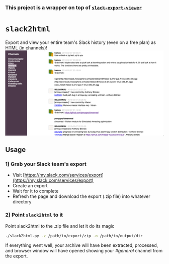 ### This project is a wrapper on top of [`slack-export-viewer`](https://github.com/hfaran/slack-export-viewer)

# `slack2html`

Export and view your entire team's Slack history (even on a free plan)
as HTML (in channels)!
![Preview](screenshot.png)

## Usage

### 1) Grab your Slack team's export

* Visit [https://my.slack.com/services/export](https://my.slack.com/services/export)
* Create an export
* Wait for it to complete
* Refresh the page and download the export (.zip file) into whatever directory

### 2) Point `slack2html` to it

Point slack2html to the .zip file and let it do its magic

```bash
./slack2html.py -z /path/to/export/zip -o /path/to/output/dir
```

If everything went well, your archive will have been extracted, processed, and browser window will have opened showing your *#general* channel from the export.
